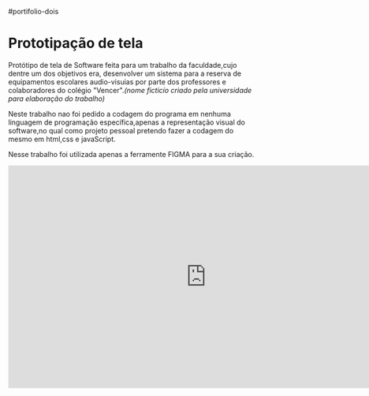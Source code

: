 #portifolio-dois
<h1>Prototipação de tela</h1>

 <p>Protótipo de tela de Software feita para um trabalho da faculdade,cujo dentre um dos objetivos era, desenvolver um sistema para a reserva de equipamentos escolares audio-visuias por parte dos professores e colaboradores do colégio "Vencer".<i>(nome ficticío criado pela universidade para elaboração do trabalho)</i></p>
 <p>Neste trabalho nao foi pedido a codagem do programa em nenhuma linguagem de programação específica,apenas a representação visual do software,no qual como projeto pessoal pretendo fazer a codagem do mesmo em html,css e javaScript.</p>
 <p>Nesse trabalho foi utilizada apenas a ferramente FIGMA para a sua criação.</p>
<iframe style="border: 1px solid rgba(0, 0, 0, 0.1);" width="800" height="450" src="https://www.figma.com/embed?embed_host=share&url=https%3A%2F%2Fwww.figma.com%2Fproto%2FLSVsrFrWWqw3xtRju5xRJd%2FPIm-5-Telas%3Fnode-id%3D1-2%26starting-point-node-id%3D1%253A2%26scaling%3Dscale-down" allowfullscreen></iframe>
